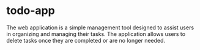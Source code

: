 # todo-app
The web application is a simple management tool designed to assist users in organizing and managing their tasks. The application allows users to delete tasks once they are completed or are no longer needed.